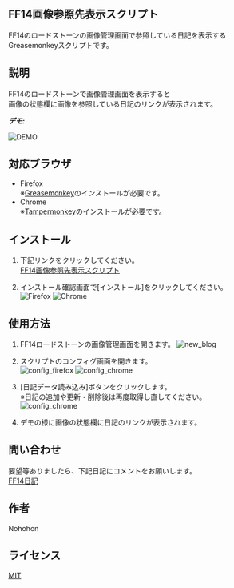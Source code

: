 ## FF14画像参照先表示スクリプト

FF14のロードストーンの画像管理画面で参照している日記を表示するGreasemonkeyスクリプトです。

## 説明

FF14のロードストーンで画像管理画面を表示すると  
画像の状態欄に画像を参照している日記のリンクが表示されます。

***デモ:***

![DEMO](https://raw.github.com/NohohonNohon/FF14ImageRefererScript/master/data/demo.jpg)

## 対応ブラウザ

- Firefox  
※[Greasemonkey](https://addons.mozilla.org/ja/firefox/addon/greasemonkey/ "Greasemonkey :: Add-ons for Firefox")のインストールが必要です。
- Chrome  
※[Tampermonkey](https://chrome.google.com/webstore/detail/tampermonkey/dhdgffkkebhmkfjojejmpbldmpobfkfo "Tampermonkey - Chrome Web Store")のインストールが必要です。

## インストール

1. 下記リンクをクリックしてください。  
  [FF14画像参照先表示スクリプト](https://raw.github.com/NohohonNohon/FF14ImageRefererScript/master/FF14画像参照先表示スクリプト.user.js "FF14画像参照先表示スクリプト")

2. インストール確認画面で[インストール]をクリックしてください。  
![Firefox](https://raw.github.com/NohohonNohon/FF14ImageRefererScript/master/data/firefox_inst.jpg)
![Chrome](https://raw.github.com/NohohonNohon/FF14ImageRefererScript/master/data/chrome_inst.jpg)

## 使用方法

1. FF14ロードストーンの画像管理画面を開きます。
![new_blog](https://raw.github.com/NohohonNohon/FF14ImageRefererScript/master/data/image.jpg)  

2. スクリプトのコンフィグ画面を開きます。  
![config_firefox](https://raw.github.com/NohohonNohon/FF14ImageRefererScript/master/data/config_firefox.jpg)
![config_chrome](https://raw.github.com/NohohonNohon/FF14ImageRefererScript/master/data/config_chrome.jpg)

3. [日記データ読み込み]ボタンをクリックします。  
※日記の追加や更新・削除後は再度取得し直してください。  
![config_chrome](https://raw.github.com/NohohonNohon/FF14ImageRefererScript/master/data/config.jpg)

4. デモの様に画像の状態欄に日記のリンクが表示されます。

## 問い合わせ

要望等ありましたら、下記日記にコメントをお願いします。  
[FF14日記](http://jp.finalfantasyxiv.com/lodestone/character/8564933/blog/2705033/ "年末なので画像を整理してディスク容量を空けるです～")

## 作者

Nohohon

## ライセンス

[MIT](http://b4b4r07.mit-license.org)
